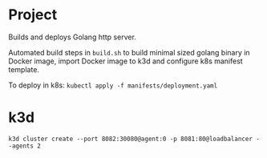 # Project

Builds and deploys Golang http server.

Automated build steps in `build.sh` to build minimal sized golang binary in Docker image, import Docker image to k3d and configure k8s manifest template.

To deploy in k8s: `kubectl apply -f manifests/deployment.yaml`

# k3d

`k3d cluster create --port 8082:30080@agent:0 -p 8081:80@loadbalancer --agents 2`
